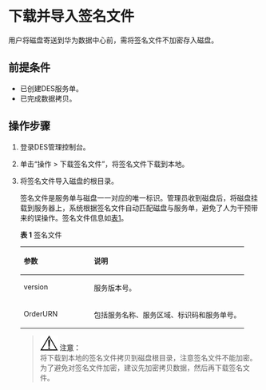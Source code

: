 # 下载并导入签名文件<a name="ZH-CN_TOPIC_0094556672"></a>

用户将磁盘寄送到华为数据中心前，需将签名文件不加密存入磁盘。

## 前提条件<a name="gen-id1.7.6.9.4.1"></a>

-   已创建DES服务单。
-   已完成数据拷贝。

## 操作步骤<a name="section6471942"></a>

1.  登录DES管理控制台。
2.  单击“操作 \> 下载签名文件”，将签名文件下载到本地。
3.  将签名文件导入磁盘的根目录。

    签名文件是服务单与磁盘一一对应的唯一标识。管理员收到磁盘后，将磁盘挂载到服务器上，系统根据签名文件自动匹配磁盘与服务单，避免了人为干预带来的误操作。签名文件信息如[表1](#table196554405593)。

    **表 1**  签名文件

    <a name="table196554405593"></a>
    <table><thead align="left"><tr id="row136551640125912"><th class="cellrowborder" valign="top" width="31.31%" id="mcps1.2.3.1.1"><p id="p12655540145913"><a name="p12655540145913"></a><a name="p12655540145913"></a>参数</p>
    </th>
    <th class="cellrowborder" valign="top" width="68.69%" id="mcps1.2.3.1.2"><p id="p19655940195914"><a name="p19655940195914"></a><a name="p19655940195914"></a>说明</p>
    </th>
    </tr>
    </thead>
    <tbody><tr id="row17655114095918"><td class="cellrowborder" valign="top" width="31.31%" headers="mcps1.2.3.1.1 "><p id="p1665594035917"><a name="p1665594035917"></a><a name="p1665594035917"></a>version</p>
    </td>
    <td class="cellrowborder" valign="top" width="68.69%" headers="mcps1.2.3.1.2 "><p id="p8655114035917"><a name="p8655114035917"></a><a name="p8655114035917"></a>服务版本号。</p>
    </td>
    </tr>
    <tr id="row19655140105913"><td class="cellrowborder" valign="top" width="31.31%" headers="mcps1.2.3.1.1 "><p id="p1465519404598"><a name="p1465519404598"></a><a name="p1465519404598"></a>OrderURN</p>
    </td>
    <td class="cellrowborder" valign="top" width="68.69%" headers="mcps1.2.3.1.2 "><p id="p1065514095914"><a name="p1065514095914"></a><a name="p1065514095914"></a>包括服务名称、服务区域、标识码和服务单号。</p>
    </td>
    </tr>
    </tbody>
    </table>

    >![](public_sys-resources/icon-notice.gif) **注意：**   
    >将下载到本地的签名文件拷贝到磁盘根目录，注意签名文件不能加密。  
    >为了避免对签名文件加密，建议先加密拷贝数据，然后再下载签名文件。  


